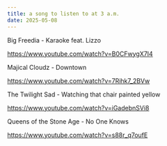 ```yaml
---
title: a song to listen to at 3 a.m.
date: 2025-05-08
---
```

Big Freedia - Karaoke feat. Lizzo

https://www.youtube.com/watch?v=B0CFwygX7I4

Majical Cloudz - Downtown

https://www.youtube.com/watch?v=7Rihk7_2BVw

The Twilight Sad - Watching that chair painted yellow

https://www.youtube.com/watch?v=iGadebnSVi8

Queens of the Stone Age - No One Knows

https://www.youtube.com/watch?v=s88r_q7oufE